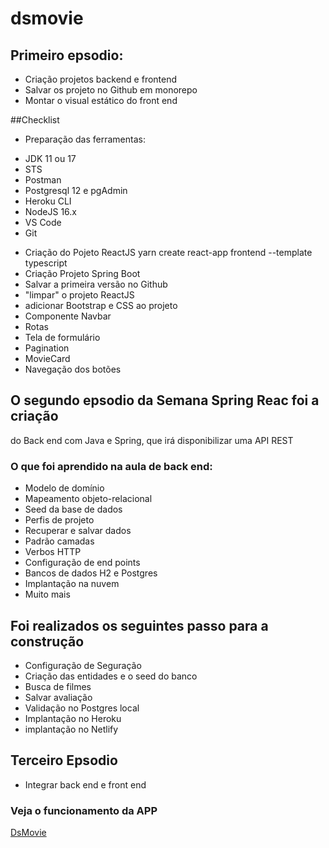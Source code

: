 # dsmovie

## Primeiro epsodio:
- Criação projetos backend e frontend
- Salvar os projeto no Github em monorepo
- Montar o visual estático do front end

##Checklist

* Preparação das ferramentas:
- JDK 11 ou 17
- STS
- Postman
- Postgresql 12 e pgAdmin
- Heroku CLI
- NodeJS 16.x 
- VS Code
- Git

* Criação do Pojeto ReactJS
yarn create react-app frontend --template typescript
* Criação Projeto Spring Boot
* Salvar a primeira versão no Github
* "limpar" o projeto ReactJS
* adicionar Bootstrap e CSS ao projeto
* Componente Navbar
* Rotas
* Tela de formulário
* Pagination
* MovieCard
* Navegação dos botões


## O segundo epsodio da Semana Spring Reac foi a criação
do Back end com Java e Spring, que irá disponibilizar uma API REST

### O que foi aprendido na aula de back end:
- Modelo de domínio
- Mapeamento objeto-relacional
- Seed da base de dados
- Perfis de projeto
- Recuperar e salvar dados
- Padrão camadas
- Verbos HTTP
- Configuração de end points
- Bancos de dados H2 e Postgres
- Implantação na nuvem
- Muito mais

## Foi realizados os seguintes passo para a construção
- Configuração de Seguração
- Criação das entidades e o seed do banco
- Busca de filmes
- Salvar avaliação
- Validação no Postgres local
- Implantação no Heroku
- implantação no Netlify

## Terceiro Epsodio 
* Integrar back end e front end

### Veja o funcionamento da APP
[DsMovie](https://katianne-dsmovie.netlify.app/)
